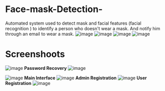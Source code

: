 # Face-mask-Detection-
Automated system used to detect mask and facial features (facial recognition ) to identify a person who doesn't wear a mask. And notify him through an email to wear a mask.
![image](https://user-images.githubusercontent.com/91903798/159107843-c8467596-7c2c-4807-993c-e9f84c24e2aa.png)
![image](https://user-images.githubusercontent.com/91903798/159107879-12c780be-4344-4237-8724-e8cc51af53c0.png)
![image](https://user-images.githubusercontent.com/91903798/159107886-2b4a18e1-f99e-45af-98e7-c85b0650f05b.png)
![image](https://user-images.githubusercontent.com/91903798/159107893-035e06ff-02aa-428a-b6a5-18f954af97d1.png)

# Screenshoots
![image](https://user-images.githubusercontent.com/91903798/159107910-332583f5-1890-4efa-a134-dd88bce636db.png)
<b>Password Recovery</b>
![image](https://user-images.githubusercontent.com/91903798/159108174-072c3f60-21c0-46c1-80d2-f7a240c4652b.png)

![image](https://user-images.githubusercontent.com/91903798/159107976-bbb813c5-7433-490c-afaa-c848d8996de2.png)
<b>Main Interface</b>
![image](https://user-images.githubusercontent.com/91903798/159107989-8325ef9a-90f7-4d00-b774-41d5c90a9aaf.png)
<b>Admin Registration</b>
![image](https://user-images.githubusercontent.com/91903798/159108002-b5b49bac-2650-4fe0-ba38-6f62fa11f59f.png)
<b>User Registration</b>
![image](https://user-images.githubusercontent.com/91903798/159108035-a6cdf373-f991-48e1-b01f-8992b9840031.png)
